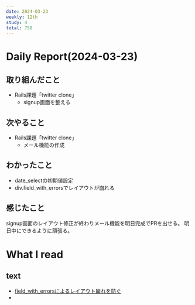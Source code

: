 ```yaml
---
date: 2024-03-23
weekly: 12th
study: 4
total: 758
---
```

# Daily Report(2024-03-23)
## 取り組んだこと
- Rails課題「twitter clone」
	- signup画面を整える
## 次やること
- Rails課題「twitter clone」
	- メール機能の作成
## わかったこと
- date_selectの初期値設定
- div.field_with_errorsでレイアウトが崩れる
## 感じたこと
signup画面のレイアウト修正が終わりメール機能を明日完成でPRを出せる。
明日中にできるように頑張る。
# What I read
## text 
- [field_with_errorsによるレイアウト崩れを防ぐ](https://qiita.com/taaaoi/items/bb1ffab51aa9eb9d98fd)
- 